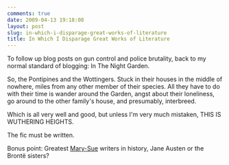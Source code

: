 ```yaml
---
comments: true
date: 2009-04-13 19:18:08
layout: post
slug: in-which-i-disparage-great-works-of-literature
title: In Which I Disparage Great Works of Literature
---
```


To follow up blog posts on gun control and police brutality, back to my normal standard of blogging: In The Night Garden.

So, the Pontipines and the Wottingers.  Stuck in their houses in the middle of nowhere, miles from any other member of their species.  All they have to do with their time is wander around the Garden, angst about their loneliness, go around to the other family's house, and presumably, interbreed.

Which is all very well and good, but unless I'm very much mistaken, THIS IS WUTHERING HEIGHTS.

The fic must be written.

Bonus point: Greatest [Mary-Sue](http://en.wikipedia.org/wiki/Mary-sue) writers in history, Jane Austen or the Brontë sisters?
